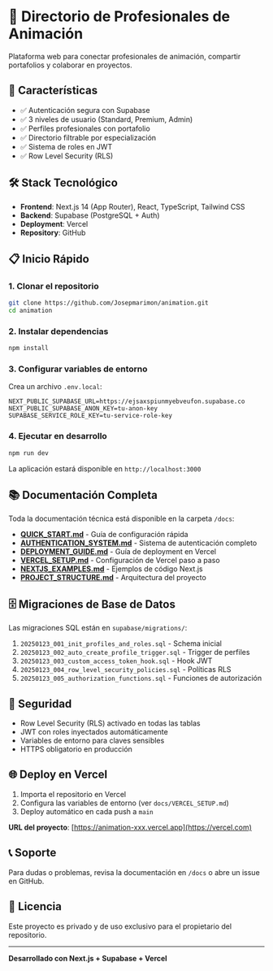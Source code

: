 # 🎨 Directorio de Profesionales de Animación

Plataforma web para conectar profesionales de animación, compartir portafolios y colaborar en proyectos.

## 🚀 Características

- ✅ Autenticación segura con Supabase
- ✅ 3 niveles de usuario (Standard, Premium, Admin)
- ✅ Perfiles profesionales con portafolio
- ✅ Directorio filtrable por especialización
- ✅ Sistema de roles en JWT
- ✅ Row Level Security (RLS)

## 🛠️ Stack Tecnológico

- **Frontend**: Next.js 14 (App Router), React, TypeScript, Tailwind CSS
- **Backend**: Supabase (PostgreSQL + Auth)
- **Deployment**: Vercel
- **Repository**: GitHub

## 📋 Inicio Rápido

### 1. Clonar el repositorio

```bash
git clone https://github.com/Josepmarimon/animation.git
cd animation
```

### 2. Instalar dependencias

```bash
npm install
```

### 3. Configurar variables de entorno

Crea un archivo `.env.local`:

```env
NEXT_PUBLIC_SUPABASE_URL=https://ejsaxspiunmyebveufon.supabase.co
NEXT_PUBLIC_SUPABASE_ANON_KEY=tu-anon-key
SUPABASE_SERVICE_ROLE_KEY=tu-service-role-key
```

### 4. Ejecutar en desarrollo

```bash
npm run dev
```

La aplicación estará disponible en `http://localhost:3000`

## 📚 Documentación Completa

Toda la documentación técnica está disponible en la carpeta `/docs`:

- **[QUICK_START.md](docs/QUICK_START.md)** - Guía de configuración rápida
- **[AUTHENTICATION_SYSTEM.md](docs/AUTHENTICATION_SYSTEM.md)** - Sistema de autenticación completo
- **[DEPLOYMENT_GUIDE.md](docs/DEPLOYMENT_GUIDE.md)** - Guía de deployment en Vercel
- **[VERCEL_SETUP.md](docs/VERCEL_SETUP.md)** - Configuración de Vercel paso a paso
- **[NEXTJS_EXAMPLES.md](docs/NEXTJS_EXAMPLES.md)** - Ejemplos de código Next.js
- **[PROJECT_STRUCTURE.md](docs/PROJECT_STRUCTURE.md)** - Arquitectura del proyecto

## 🗄️ Migraciones de Base de Datos

Las migraciones SQL están en `supabase/migrations/`:

1. `20250123_001_init_profiles_and_roles.sql` - Schema inicial
2. `20250123_002_auto_create_profile_trigger.sql` - Trigger de perfiles
3. `20250123_003_custom_access_token_hook.sql` - Hook JWT
4. `20250123_004_row_level_security_policies.sql` - Políticas RLS
5. `20250123_005_authorization_functions.sql` - Funciones de autorización

## 🔐 Seguridad

- Row Level Security (RLS) activado en todas las tablas
- JWT con roles inyectados automáticamente
- Variables de entorno para claves sensibles
- HTTPS obligatorio en producción

## 🌐 Deploy en Vercel

1. Importa el repositorio en Vercel
2. Configura las variables de entorno (ver `docs/VERCEL_SETUP.md`)
3. Deploy automático en cada push a `main`

**URL del proyecto**: [https://animation-xxx.vercel.app](https://vercel.com)

## 📞 Soporte

Para dudas o problemas, revisa la documentación en `/docs` o abre un issue en GitHub.

## 📄 Licencia

Este proyecto es privado y de uso exclusivo para el propietario del repositorio.

---

**Desarrollado con Next.js + Supabase + Vercel**
